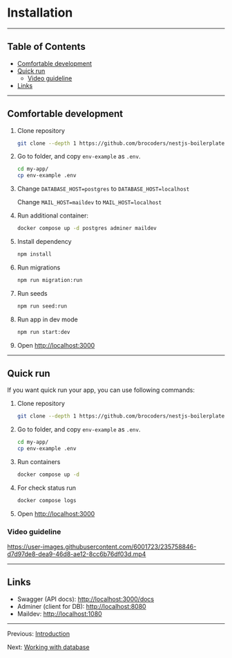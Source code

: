 # Installation

---

## Table of Contents <!-- omit in toc -->

- [Comfortable development](#comfortable-development)
- [Quick run](#quick-run)
  - [Video guideline](#video-guideline)
- [Links](#links)

---

## Comfortable development

1. Clone repository

   ```bash
   git clone --depth 1 https://github.com/brocoders/nestjs-boilerplate.git my-app
   ```

1. Go to folder, and copy `env-example` as `.env`.

   ```bash
   cd my-app/
   cp env-example .env
   ```

1. Change `DATABASE_HOST=postgres` to `DATABASE_HOST=localhost`

   Change `MAIL_HOST=maildev` to `MAIL_HOST=localhost`

1. Run additional container:

   ```bash
   docker compose up -d postgres adminer maildev
   ```

1. Install dependency

   ```bash
   npm install
   ```

1. Run migrations

   ```bash
   npm run migration:run
   ```

1. Run seeds

   ```bash
   npm run seed:run
   ```

1. Run app in dev mode

   ```bash
   npm run start:dev
   ```

1. Open <http://localhost:3000>

---

## Quick run

If you want quick run your app, you can use following commands:

1. Clone repository

   ```bash
   git clone --depth 1 https://github.com/brocoders/nestjs-boilerplate.git my-app
   ```

1. Go to folder, and copy `env-example` as `.env`.

   ```bash
   cd my-app/
   cp env-example .env
   ```

1. Run containers

   ```bash
   docker compose up -d
   ```

1. For check status run

   ```bash
   docker compose logs
   ```

1. Open <http://localhost:3000>

### Video guideline

<https://user-images.githubusercontent.com/6001723/235758846-d7d97de8-dea9-46d8-ae12-8cc6b76df03d.mp4>

---

## Links

- Swagger (API docs): <http://localhost:3000/docs>
- Adminer (client for DB): <http://localhost:8080>
- Maildev: <http://localhost:1080>

---

Previous: [Introduction](introduction.md)

Next: [Working with database](database.md)
